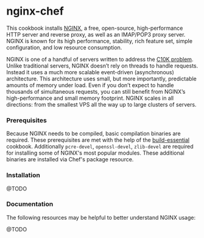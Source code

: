 # nginx-chef

This cookbook installs [NGINX](https://www.nginx.com/), a free, open-source, high-performance HTTP server and reverse proxy, as well as an IMAP/POP3 proxy server. NGINX is known for its high performance, stability, rich feature set, simple configuration, and low resource consumption.

NGINX is one of a handful of servers written to address the [C10K problem](http://www.kegel.com/c10k.html). Unlike traditional servers, NGINX doesn’t rely on threads to handle requests. Instead it uses a much more scalable event-driven (asynchronous) architecture. This architecture uses small, but more importantly, predictable amounts of memory under load. Even if you don’t expect to handle thousands of simultaneous requests, you can still benefit from NGINX’s high-performance and small memory footprint. NGINX scales in all directions: from the smallest VPS all the way up to large clusters of servers.

### Prerequisites

Because NGINX needs to be compiled, basic compilation binaries are required. These prerequisites are met with the help of the [build-essential](https://supermarket.chef.io/cookbooks/build-essential) cookbook. Additionally ```pcre-devel```, ```openssl-devel```, ```zlib-devel``` are required for installing some of NGINX's most popular modules. These additional binaries are installed via Chef's package resource.

### Installation

@TODO

### Documentation

The following resources may be helpful to better understand NGINX usage:

@TODO

